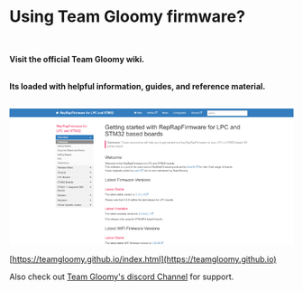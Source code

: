 # Using Team Gloomy firmware?<br>   
<br>    
    
**Visit the official Team Gloomy wiki.**  
<br>   

**Its loaded with helpful information, guides, and reference material.**  
<br>  

![Team Gloomy](https://raw.githubusercontent.com/MintyTrebor/ReleaseMgr/main/RelMgrData/splash/gloomyDocs.png)<br>   
    
[https://teamgloomy.github.io/index.html](https://teamgloomy.github.io)    
    
Also check out [Team Gloomy's discord Channel](https://discord.gg/uS97Qs7) for support.
